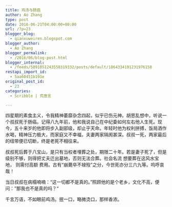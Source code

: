 ```yaml
---
title: 鸡汤与肠癌
author: Ao Zhang
type: post
date: 2016-06-21T04:00:00+00:00
url: /?p=23
blogger_blog:
  - qianxuweiren.blogspot.com
blogger_author:
  - Ao Zhang
blogger_permalink:
  - /2016/06/blog-post.html
blogger_internal:
  - /feeds/5891851243558319332/posts/default/1864334101231976158
restapi_import_id:
  - 5aa60451b191e
original_post_id:
  - 23
categories:
  - Scribble | 荒唐言

---
```

四星期的素食主义，令我精神萎靡杂念四起，似乎已伤元神。胡思乱想中，听说一个叔叔死于肠癌。记得八九年前，他和我说自己在中纪委如何左右他人生死。现今，五十来岁的他即将步入副部级，却止乎天命。年轻时他为权利拼搏，饭局酒作水喝，精神压力极大，而家庭又不幸福，夫妻两家隔阂甚深。叔叔一死，两家最后的纽带便已切断，终是老死不相往来。

叔叔死后葬于八宝山，是只有当权者埋葬之处，期限二十年。若是妻子死了，但是级别不够，则得把丈夫迁出墓地，否则无法合葬。社会名流 想要葬在这风水宝地， 则需付高额 费用。古有“崩薨卒不禄殁”之分，今世死亦分三六九等。呜呼哀哉！

当日叔叔在病榻喃喃：“这一切都不是真的。”照顾他的是个老乡，文化不高，便问：”那我也不是真的吗？“

千言万语，不如眼前鸡汤。抿一口，略微烫口，那样香浓。